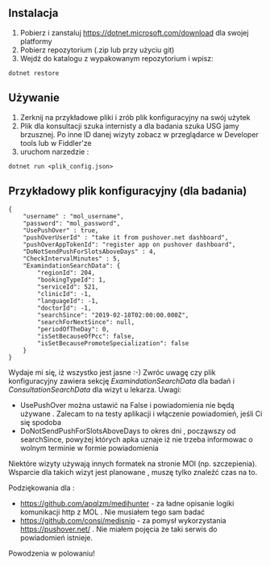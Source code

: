 ## Instalacja
1. Pobierz i zanstaluj https://dotnet.microsoft.com/download dla swojej platformy
2. Pobierz repozytorium (.zip lub przy użyciu git)
3. Wejdź do katalogu z wypakowanym repozytorium i wpisz:
```
dotnet restore
```

## Używanie
1. Zerknij na przykładowe pliki i zrób plik konfiguracyjny na swój użytek
2. Plik dla konsultacji szuka internisty a dla badania szuka USG jamy brzusznej. Po inne ID danej wizyty zobacz w przeglądarce w Developer tools lub w Fiddler'ze
3. uruchom narzedzie :
```
dotnet run <plik_config.json>
```

## Przykładowy plik konfiguracyjny (dla badania)
```
{
    "username" : "mol_username",
    "password": "mol_password",
    "UsePushOver" : true,
    "pushOverUserId" : "take it from pushover.net dashboard",
    "pushOverAppTokenId": "register app on pushover dashboard",
    "DoNotSendPushForSlotsAboveDays" : 4,
    "CheckIntervalMinutes" : 5,
    "ExamindationSearchData": {
        "regionId": 204,
        "bookingTypeId": 1,
        "serviceId": 521,
        "clinicId": -1,
        "languageId": -1,
        "doctorId": -1,
        "searchSince": "2019-02-18T02:00:00.000Z",
        "searchForNextSince": null,
        "periodOfTheDay": 0,
        "isSetBecauseOfPcc": false,
        "isSetBecausePromoteSpecialization": false
    }
}
```
Wydaje mi się, iż wszystko jest jasne :-) Zwróc uwagę czy plik konfiguracyjny zawiera sekcję *ExamindationSearchData* dla badań i *ConsultationSearchData* dla wizyt u lekarza. 
Uwagi:
* UsePushOver można ustawić na False i powiadomienia nie będą używane . Zalecam to na testy aplikacji i włączenie powiadomień, jeśli Ci się spodoba
* DoNotSendPushForSlotsAboveDays to okres dni , począwszy od searchSince, powyżej których apka uznaje iż nie trzeba informowac o wolnym terminie w formie powiadomienia

Niektóre wizyty używają innych formatek na stronie MOl (np. szczepienia). Wsparcie dla takich wizyt jest planowane , muszę tylko znaleźć czas na to. 

Podziękowania dla :
* https://github.com/apqlzm/medihunter - za ładne opisanie logiki komunikacji http z MOL . Nie musiałem tego sam badać
* https://github.com/consi/medisnip - za pomysł wykorzystania https://pushover.net/ . Nie miałem pojęcia że taki serwis do powiadomień istnieje. 

Powodzenia w polowaniu!
